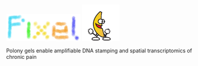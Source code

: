 <p align="left">
  <img src="https://github.com/GuLABatUW/Pixel-seq/blob/main/pixel.png", width=200>
  <img src="https://github.com/GuLABatUW/Pixel-seq/blob/main/KOXOBiN.gif", width=100>
</p>
<!-- badges: start -->

<!-- badges: end -->

<p align="left">
Polony gels enable amplifiable DNA stamping and spatial transcriptomics of chronic pain
</p>
